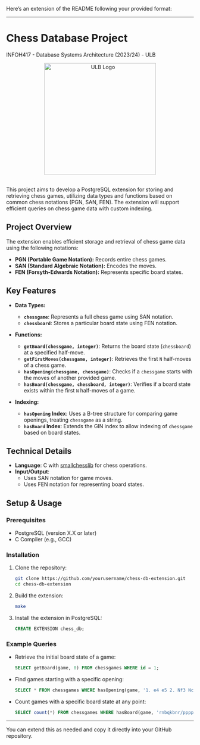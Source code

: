 Here’s an extension of the README following your provided format:

---

# Chess Database Project

INFOH417 - Database Systems Architecture (2023/24) - ULB <br />

<div align="center">
    <img src="https://actus.ulb.be/medias/photo/logo-universite-libre-bruxelles_1661952138925-png?ID_FICHE=19524" alt="ULB Logo" width="300"/>
</div>

<br>

This project aims to develop a PostgreSQL extension for storing and retrieving chess games, utilizing data types and functions based on common chess notations (PGN, SAN, FEN). The extension will support efficient queries on chess game data with custom indexing.

## Project Overview
The extension enables efficient storage and retrieval of chess game data using the following notations:
- **PGN (Portable Game Notation):** Records entire chess games.
- **SAN (Standard Algebraic Notation):** Encodes the moves.
- **FEN (Forsyth-Edwards Notation):** Represents specific board states.

## Key Features
- **Data Types:**
  - **`chessgame`**: Represents a full chess game using SAN notation.
  - **`chessboard`**: Stores a particular board state using FEN notation.

- **Functions:**
  - **`getBoard(chessgame, integer)`**: Returns the board state (`chessboard`) at a specified half-move.
  - **`getFirstMoves(chessgame, integer)`**: Retrieves the first `N` half-moves of a chess game.
  - **`hasOpening(chessgame, chessgame)`**: Checks if a `chessgame` starts with the moves of another provided game.
  - **`hasBoard(chessgame, chessboard, integer)`**: Verifies if a board state exists within the first `N` half-moves of a game.

- **Indexing:**
  - **`hasOpening` Index**: Uses a B-tree structure for comparing game openings, treating `chessgame` as a string.
  - **`hasBoard` Index**: Extends the GIN index to allow indexing of `chessgame` based on board states.

## Technical Details
- **Language**: C with [smallchesslib](https://codeberg.org/drummyfish/smallchesslib) for chess operations.
- **Input/Output**:
  - Uses SAN notation for game moves.
  - Uses FEN notation for representing board states.

## Setup & Usage
### Prerequisites
- PostgreSQL (version X.X or later)
- C Compiler (e.g., GCC)

### Installation
1. Clone the repository:
   ```bash
   git clone https://github.com/yourusername/chess-db-extension.git
   cd chess-db-extension
   ```

2. Build the extension:
   ```bash
   make
   ```

3. Install the extension in PostgreSQL:
   ```sql
   CREATE EXTENSION chess_db;
   ```

### Example Queries
- Retrieve the initial board state of a game:
  ```sql
  SELECT getBoard(game, 0) FROM chessgames WHERE id = 1;
  ```
- Find games starting with a specific opening:
  ```sql
  SELECT * FROM chessgames WHERE hasOpening(game, '1. e4 e5 2. Nf3 Nc6');
  ```
- Count games with a specific board state at any point:
  ```sql
  SELECT count(*) FROM chessgames WHERE hasBoard(game, 'rnbqkbnr/pppppppp/8/8/8/8/PPPPPPPP/RNBQKBNR w KQkq - 0 1', 10);
  ```
---

You can extend this as needed and copy it directly into your GitHub repository.
